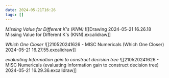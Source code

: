 ```yaml
---
date: 2024-05-21T16:26
tags: []
---
```

*Missing Value for Different K's (KNN)*
![[Drawing 2024-05-21 16.26.18 Missing Value for Different K's (KNN).excalidraw]]

*Which One Closer*
![[210520241626 - MISC Numericals (Which One Closer) 2024-05-21 16.27.55.excalidraw]]

*evaluating Information gain to construct decision tree*
![[210520241626 - MISC Numericals (evaluating Information gain to construct decision tree) 2024-05-21 16.29.36.excalidraw]]